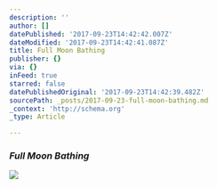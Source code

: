 ```yaml
---
description: ''
author: []
datePublished: '2017-09-23T14:42:42.007Z'
dateModified: '2017-09-23T14:42:41.087Z'
title: Full Moon Bathing
publisher: {}
via: {}
inFeed: true
starred: false
datePublishedOriginal: '2017-09-23T14:42:39.482Z'
sourcePath: _posts/2017-09-23-full-moon-bathing.md
_context: 'http://schema.org'
_type: Article

---
```

### _Full Moon Bathing_
![](https://the-grid-user-content.s3-us-west-2.amazonaws.com/61b03d15-7682-4998-9bc8-2e040aef3c5f.jpg)